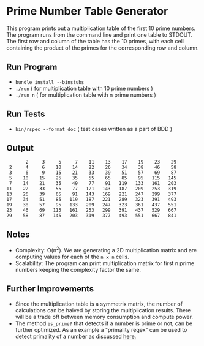 Prime Number Table Generator
============================

This program prints out a multiplication table of the first 10 prime numbers.
The program runs from the command line and print one table to STDOUT.
The first row and column of the table has the 10 primes, with each cell containing the product of the primes for the corresponding row and column.

Run Program
-----------

* `bundle install --binstubs`
* `./run`   ( for multiplication table with 10 prime numbers )
* `./run n` ( for multiplication table with n  prime numbers )

Run Tests
---------

* `bin/rspec --format doc` ( test cases written as a part of BDD )

Output
------

           2     3     5     7    11    13    17    19    23    29
     2     4     6    10    14    22    26    34    38    46    58
     3     6     9    15    21    33    39    51    57    69    87
     5    10    15    25    35    55    65    85    95   115   145
     7    14    21    35    49    77    91   119   133   161   203
    11    22    33    55    77   121   143   187   209   253   319
    13    26    39    65    91   143   169   221   247   299   377
    17    34    51    85   119   187   221   289   323   391   493
    19    38    57    95   133   209   247   323   361   437   551
    23    46    69   115   161   253   299   391   437   529   667
    29    58    87   145   203   319   377   493   551   667   841


Notes
-----

* Complexity:  O(n<sup>2</sup>). We are generating a 2D multiplication matrix and are computing values for each of the `n x n` cells.
* Scalability: The program can print multiplication matrix for first n prime numbers keeping the complexity factor the same.

Further Improvements
--------------------

* Since the multiplication table is a symmetrix matrix, the number of calculations can be halved by storing the multiplication results. There will be a trade off between memory consumption and compute power.
* The method `is_prime?` that detects if a number is prime or not, can be further optimized. As an example a "primality regex" can be used to detect primality of a number as discussed [here.](http://montreal.pm.org/tech/neil_kandalgaonkar.shtml)

